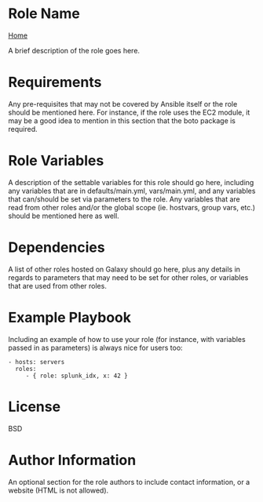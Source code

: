 Role Name
=========

[Home](../../docs/README.md)

A brief description of the role goes here.

Requirements
============

Any pre-requisites that may not be covered by Ansible itself or the role should
be mentioned here. For instance, if the role uses the EC2 module, it may be a
good idea to mention in this section that the boto package is required.

Role Variables
==============

A description of the settable variables for this role should go here, including
any variables that are in defaults/main.yml, vars/main.yml, and any variables
that can/should be set via parameters to the role. Any variables that are read
from other roles and/or the global scope (ie. hostvars, group vars, etc.) should
be mentioned here as well.

Dependencies
============

A list of other roles hosted on Galaxy should go here, plus any details in
regards to parameters that may need to be set for other roles, or variables that
are used from other roles.

Example Playbook
================

Including an example of how to use your role (for instance, with variables
passed in as parameters) is always nice for users too:

    - hosts: servers
      roles:
         - { role: splunk_idx, x: 42 }

License
=======

BSD

Author Information
==================

An optional section for the role authors to include contact information, or a
website (HTML is not allowed).
